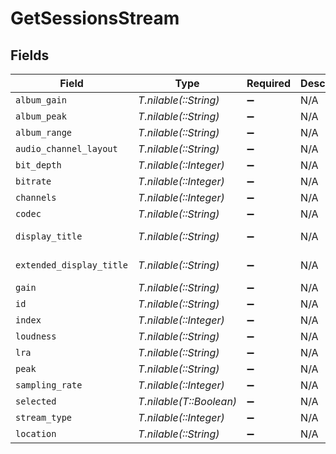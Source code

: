 # GetSessionsStream


## Fields

| Field                    | Type                     | Required                 | Description              | Example                  |
| ------------------------ | ------------------------ | ------------------------ | ------------------------ | ------------------------ |
| `album_gain`             | *T.nilable(::String)*    | :heavy_minus_sign:       | N/A                      | -12.94                   |
| `album_peak`             | *T.nilable(::String)*    | :heavy_minus_sign:       | N/A                      | 1.000000                 |
| `album_range`            | *T.nilable(::String)*    | :heavy_minus_sign:       | N/A                      | 4.751014                 |
| `audio_channel_layout`   | *T.nilable(::String)*    | :heavy_minus_sign:       | N/A                      | stereo                   |
| `bit_depth`              | *T.nilable(::Integer)*   | :heavy_minus_sign:       | N/A                      | 16                       |
| `bitrate`                | *T.nilable(::Integer)*   | :heavy_minus_sign:       | N/A                      | 1014                     |
| `channels`               | *T.nilable(::Integer)*   | :heavy_minus_sign:       | N/A                      | 2                        |
| `codec`                  | *T.nilable(::String)*    | :heavy_minus_sign:       | N/A                      | flac                     |
| `display_title`          | *T.nilable(::String)*    | :heavy_minus_sign:       | N/A                      | FLAC (Stereo)            |
| `extended_display_title` | *T.nilable(::String)*    | :heavy_minus_sign:       | N/A                      | FLAC (Stereo)            |
| `gain`                   | *T.nilable(::String)*    | :heavy_minus_sign:       | N/A                      | -12.94                   |
| `id`                     | *T.nilable(::String)*    | :heavy_minus_sign:       | N/A                      | 352487                   |
| `index`                  | *T.nilable(::Integer)*   | :heavy_minus_sign:       | N/A                      | 0                        |
| `loudness`               | *T.nilable(::String)*    | :heavy_minus_sign:       | N/A                      | -5.94                    |
| `lra`                    | *T.nilable(::String)*    | :heavy_minus_sign:       | N/A                      | 1.74                     |
| `peak`                   | *T.nilable(::String)*    | :heavy_minus_sign:       | N/A                      | 1.000000                 |
| `sampling_rate`          | *T.nilable(::Integer)*   | :heavy_minus_sign:       | N/A                      | 44100                    |
| `selected`               | *T.nilable(T::Boolean)*  | :heavy_minus_sign:       | N/A                      | true                     |
| `stream_type`            | *T.nilable(::Integer)*   | :heavy_minus_sign:       | N/A                      | 2                        |
| `location`               | *T.nilable(::String)*    | :heavy_minus_sign:       | N/A                      | direct                   |